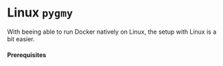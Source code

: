 # Linux `pygmy`
With beeing able to run Docker natively on Linux, the setup with Linux is a bit easier.

#### Prerequisites
